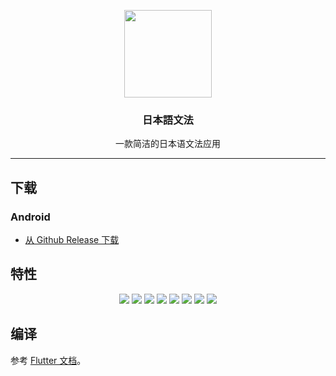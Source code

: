 <p align="center">
  <img width="140" height="140" src="https://github.com/maodaisuki/jlptgrammar/blob/main/doc/assets/icon.png?raw=true">
</p>
<h3 align="center">日本語文法</h3>
<p align="center">一款简洁的日本语文法应用</p>
<hr />

## 下载

### Android

* [从 Github Release 下载](https://github.com/maodaisuki/jlptgrammar/releases)



## 特性

<p align='center'>
    <img src="https://github.com/maodaisuki/jlptgrammar/blob/main/doc/assets/feature01.png?raw=true" />
    <img src="https://github.com/maodaisuki/jlptgrammar/blob/main/doc/assets/feature02.png?raw=true" />
    <img src="https://github.com/maodaisuki/jlptgrammar/blob/main/doc/assets/feature03.png?raw=true" />
    <img src="https://github.com/maodaisuki/jlptgrammar/blob/main/doc/assets/feature04.png?raw=true" />
    <img src="https://github.com/maodaisuki/jlptgrammar/blob/main/doc/assets/feature05.png?raw=true" />
    <img src="https://github.com/maodaisuki/jlptgrammar/blob/main/doc/assets/feature06.png?raw=true" />
    <img src="https://github.com/maodaisuki/jlptgrammar/blob/main/doc/assets/feature07.png?raw=true" />
    <img src="https://github.com/maodaisuki/jlptgrammar/blob/main/doc/assets/feature08.png?raw=true" />
</p>



## 编译

参考 [Flutter 文档](https://docs.flutter.dev/)。

